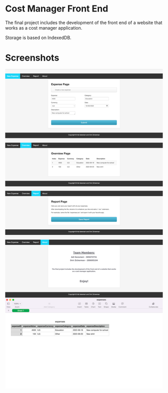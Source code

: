 Cost Manager Front End
=====================

The final project includes the development of the front end of a website that works as a cost manager application.

Storage is based on IndexedDB.

Screenshots
=====================
![paint software](all.png)
